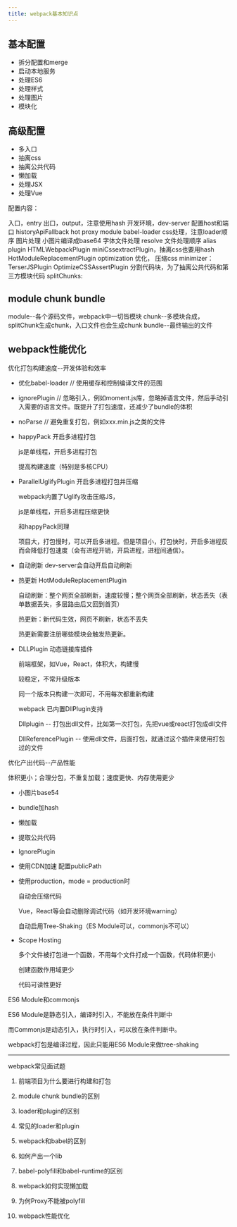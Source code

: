 ```yaml
---
title: webpack基本知识点
---
```


## 基本配置

- 拆分配置和merge
- 启动本地服务
- 处理ES6
- 处理样式
- 处理图片
- 模块化

## 高级配置

- 多入口
- 抽离css
- 抽离公共代码
- 懒加载
- 处理JSX
- 处理Vue

配置内容：

入口，entry
出口，output，注意使用hash
开发环境，dev-server
  配置host和端口
  historyApiFallback
  hot
  proxy
module
  babel-loader
  css处理，注意loader顺序
  图片处理
    小图片编译成base64
  字体文件处理
resolve
  文件处理顺序
  alias
plugin
  HTMLWebpackPlugin
  miniCssextractPlugin，抽离css也要用hash
  HotModuleReplacementPlugin
optimization  优化，
  压缩css
  minimizer：TerserJSPlugin   OptimizeCSSAssertPlugin 
  分割代码块，为了抽离公共代码和第三方模块代码
  splitChunks:
  
## module chunk bundle

module--各个源码文件，webpack中一切皆模块
chunk--多模块合成，splitChunk生成chunk，入口文件也会生成chunk
bundle--最终输出的文件

## webpack性能优化

优化打包构建速度--开发体验和效率

- 优化babel-loader  // 使用缓存和控制编译文件的范围

- ignorePlugin  // 忽略引入，例如moment.js库，忽略掉语言文件，然后手动引入需要的语言文件。既提升了打包速度，还减少了bundle的体积
- noParse  // 避免重复打包，例如xxx.min.js之类的文件

- happyPack  开启多进程打包

  js是单线程，开启多进程打包

  提高构建速度（特别是多核CPU）

- ParallelUglifyPlugin 开启多进程打包并压缩

  webpack内置了Uglify攻击压缩JS，

  js是单线程，开启多进程压缩更快

  和happyPack同理

  项目大，打包慢时，可以开启多进程。但是项目小，打包快时，开启多进程反而会降低打包速度（会有进程开销，开启进程，进程间通信）。

- 自动刷新  dev-server会自动开启自动刷新
- 热更新  HotModuleReplacementPlugin

  自动刷新：整个网页全部刷新，速度较慢；整个网页全部刷新，状态丢失（表单数据丢失，多层路由后又回到首页）

  热更新：新代码生效，网页不刷新，状态不丢失

  热更新需要注册哪些模块会触发热更新。

- DLLPlugin  动态链接库插件

  前端框架，如Vue，React，体积大，构建慢

  较稳定，不常升级版本

  同一个版本只构建一次即可，不用每次都重新构建


  webpack 已内置DllPlugin支持

  Dllplugin -- 打包出dll文件，比如第一次打包，先把vue或react打包成dll文件

  DllReferencePlugin -- 使用dll文件，后面打包，就通过这个插件来使用打包过的文件

优化产出代码--产品性能

体积更小；合理分包，不重复加载；速度更快、内存使用更少

- 小图片base54

- bundle加hash

- 懒加载

- 提取公共代码

- IgnorePlugin

- 使用CDN加速  配置publicPath

- 使用production，mode = production时

  自动会压缩代码

  Vue，React等会自动删除调试代码（如开发环境warning）

  自动启用Tree-Shaking（ES Module可以，commonjs不可以）

- Scope Hosting

  多个文件被打包进一个函数，不用每个文件打成一个函数，代码体积更小

  创建函数作用域更少

  代码可读性更好



ES6 Module和commonjs

ES6 Module是静态引入，编译时引入，不能放在条件判断中

而Commonjs是动态引入，执行时引入，可以放在条件判断中。

webpack打包是编译过程，因此只能用ES6 Module来做tree-shaking



-----------------------------------------------------------

webpack常见面试题

1. 前端项目为什么要进行构建和打包

2. module chunk bundle的区别

3. loader和plugin的区别

4. 常见的loader和plugin

5. webpack和babel的区别

6. 如何产出一个lib

7. babel-polyfill和babel-runtime的区别

8. webpack如何实现懒加载

9. 为何Proxy不能被polyfill

10. webpack性能优化
